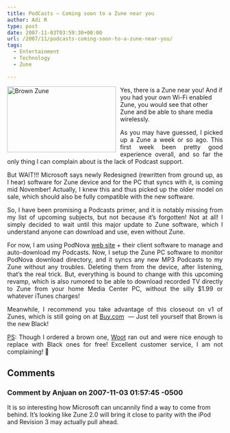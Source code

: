 ```yaml
---
title: PodCasts – Coming soon to a Zune near you
author: Adi R
type: post
date: 2007-11-03T03:59:30+00:00
url: /2007/11/podcasts-coming-soon-to-a-zune-near-you/
tags:
  - Entertainment
  - Technology
  - Zune

---
```

<img id="id" style="border-right: 0px; border-top: 0px; margin: 0px 10px 5px 0px; border-left: 0px; border-bottom: 0px" height="154" alt="Brown Zune" src="/uploads/2007/11/brown-zune.jpg?resize=254%2C154" width="254" align="left" border="0" data-recalc-dims="1" /> Yes, there is a Zune near you! And if you had your own Wi-Fi enabled Zune, you would see that other Zune and be able to share media wirelessly.

<p align="justify">
  As you may have guessed, I picked up a Zune a week or so ago. This first week been pretty good experience overall, and so far the only thing I can complain about is the lack of Podcast support.
</p>

<p align="justify">
  But WAIT!!! Microsoft says newly Redesigned (rewritten from ground up, as I hear) software for Zune device and for the PC that syncs with it, is coming mid November! Actually, I knew this and thus picked up the older model on sale, which should also be fully compatible with the new software.
</p>

<p align="justify">
  So, I have been promising a Podcasts primer, and it is notably missing from my list of upcoming subjects, but not because it&#8217;s forgotten! Not at all! I simply decided to wait until this major update to Zune software, which I understand anyone can download and use, even without Zune.
</p>

<p align="justify">
  For now, I am using PodNova <a href="http://www.podnova.com" target="_blank">web site</a> + their client software to manage and auto-download my Podcasts. Now, I setup the Zune PC software to monitor PodNova download directory, and it syncs any new MP3 Podcasts to my Zune without any troubles. Deleting them from the device, after listening, that&#8217;s the real trick. But, everything is bound to change with this upcoming revamp, which is also rumored to be able to download recorded TV directly to Zune from your home Media Center PC, without the silly $1.99 or whatever iTunes charges!
</p>

<p align="justify">
  Meanwhile, I recommend you take advantage of this closeout on v1 of Zunes, which is still going on at <a href="http://www.buy.com/prod/microsoft-zune-30gb-digital-multimedia-device-brown-audio-player-video/q/loc/111/203171424.html" target="_blank">Buy.com</a>&#xA0; &#8212; Just tell yourself that Brown is the new Black!
</p>

<p align="justify">
  <u>PS</u>: Though I ordered a brown one, <a href="http://www.woot.com/" target="_blank">Woot</a> ran out and were nice enough to replace with Black ones for free! Excellent customer service, I am not complaining! 🙂
</p>

## Comments

### Comment by Anjuan on 2007-11-03 01:57:45 -0500
It is so interesting how Microsoft can uncannily find a way to come from behind. It&#8217;s looking like Zune 2.0 will bring it close to parity with the iPod and Revision 3 may actually pull ahead.